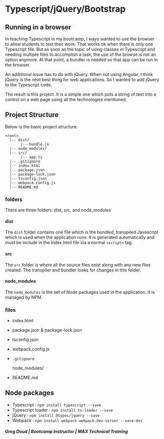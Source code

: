 # Typescript/jQuery/Bootstrap

## Running in a browser

In teaching Typescript in my bootcamp, I ways wanted to use the browser to allow students to test their work. That works ok when there is only one Typescript file. But as soon as the topic of using classes in Typescript and needing multiple files to accomplish a task, the use of the browse is not an option anymore. At that point, a bundler is needed so that app can be run in the browser.

An additional issue has to do with jQuery. When not using Angular, I think jQuery is the next best thing for web applications. So I wanted to add jQuery to the Typescript code.

The result is this project. It is a simple one which puts a string of text into a control on a web page using all the technologies mentioned.

## Project Structure

Below is the basic project structure:
```
<root>
  |-- dist/
       |-- bundle.js
  |-- node_modules/
  |-- src/
       |-- app.ts
  |-- .gitignore
  |-- index.html
  |-- package.json
  |-- package-lock.json
  |-- tsconfig.json
  |-- webpack.config.js
  |-- README.md
```

### folders

There are three folders: dist, src, and node_modules

#### dist

The `dist` folder contains one file which is the bundled, transpiled Javascript which is used when the application runs. It is generated automatically and must be include in the index.html file via a normal `<script>` tag.

#### src

The `src` folder is where all the source files exist along with any new files created. The transpiler and bundler looks for changes in this folder.

#### node_modules

The `node_modules` is the set of Node packages used in the application. It is managed by NPM.

### files

* index.html
* package.json & package-lock.json
* tsconfig.json
* webpack.config.js
* `.gitignore`

    node_modules/

* README.md

## Node packages

- Typescript           : `npm install typescript --save`
- Typescript loader    : `npm install ts-loader --save`
- jQuery               : `npm install @types/jquery --save`
- Webpack              : `npm install webpack webpack-dev-server --save-dev`

##### Greg Doud | Bootcamp Instructor | MAX Technical Training